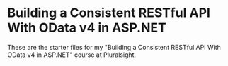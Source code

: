# Building a Consistent RESTful API With OData v4 in ASP.NET

These are the starter files for my "Building a Consistent RESTful API With OData v4 in ASP.NET" course at Pluralsight.
